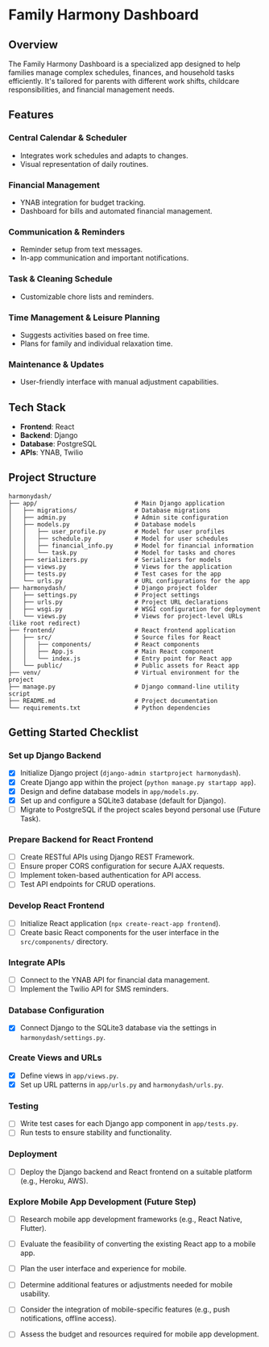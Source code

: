 # Family Harmony Dashboard

## Overview
The Family Harmony Dashboard is a specialized app designed to help families manage complex schedules, finances, and household tasks efficiently. It's tailored for parents with different work shifts, childcare responsibilities, and financial management needs.

## Features

### Central Calendar & Scheduler
- Integrates work schedules and adapts to changes.
- Visual representation of daily routines.

### Financial Management
- YNAB integration for budget tracking.
- Dashboard for bills and automated financial management.

### Communication & Reminders
- Reminder setup from text messages.
- In-app communication and important notifications.

### Task & Cleaning Schedule
- Customizable chore lists and reminders.

### Time Management & Leisure Planning
- Suggests activities based on free time.
- Plans for family and individual relaxation time.

### Maintenance & Updates
- User-friendly interface with manual adjustment capabilities.

## Tech Stack

- **Frontend**: React
- **Backend**: Django
- **Database**: PostgreSQL
- **APIs**: YNAB, Twilio

## Project Structure
```plaintext
harmonydash/
├── app/                           # Main Django application
│   ├── migrations/                # Database migrations
│   ├── admin.py                   # Admin site configuration
│   ├── models.py                  # Database models
│   │   ├── user_profile.py        # Model for user profiles
│   │   ├── schedule.py            # Model for user schedules
│   │   ├── financial_info.py      # Model for financial information
│   │   └── task.py                # Model for tasks and chores
│   ├── serializers.py             # Serializers for models
│   ├── views.py                   # Views for the application
│   ├── tests.py                   # Test cases for the app
│   └── urls.py                    # URL configurations for the app
├── harmonydash/                   # Django project folder
│   ├── settings.py                # Project settings
│   ├── urls.py                    # Project URL declarations
│   ├── wsgi.py                    # WSGI configuration for deployment
│   └── views.py                   # Views for project-level URLs (like root redirect)
├── frontend/                      # React frontend application
│   ├── src/                       # Source files for React
│   │   ├── components/            # React components
│   │   ├── App.js                 # Main React component
│   │   └── index.js               # Entry point for React app
│   └── public/                    # Public assets for React app
├── venv/                          # Virtual environment for the project
├── manage.py                      # Django command-line utility script
├── README.md                      # Project documentation
└── requirements.txt               # Python dependencies
````

## Getting Started Checklist

### Set up Django Backend
- [x] Initialize Django project (`django-admin startproject harmonydash`).
- [x] Create Django app within the project (`python manage.py startapp app`).
- [x] Design and define database models in `app/models.py`.
- [x] Set up and configure a SQLite3 database (default for Django).
- [ ] Migrate to PostgreSQL if the project scales beyond personal use (Future Task).

### Prepare Backend for React Frontend
- [ ] Create RESTful APIs using Django REST Framework.
- [ ] Ensure proper CORS configuration for secure AJAX requests.
- [ ] Implement token-based authentication for API access.
- [ ] Test API endpoints for CRUD operations.

### Develop React Frontend
- [ ] Initialize React application (`npx create-react-app frontend`).
- [ ] Create basic React components for the user interface in the `src/components/` directory.

### Integrate APIs
- [ ] Connect to the YNAB API for financial data management.
- [ ] Implement the Twilio API for SMS reminders.

### Database Configuration
- [x] Connect Django to the SQLite3 database via the settings in `harmonydash/settings.py`.

### Create Views and URLs
- [x] Define views in `app/views.py`.
- [x] Set up URL patterns in `app/urls.py` and `harmonydash/urls.py`.

### Testing
- [ ] Write test cases for each Django app component in `app/tests.py`.
- [ ] Run tests to ensure stability and functionality.

### Deployment
- [ ] Deploy the Django backend and React frontend on a suitable platform (e.g., Heroku, AWS).

### Explore Mobile App Development (Future Step)
- [ ] Research mobile app development frameworks (e.g., React Native, Flutter).
- [ ] Evaluate the feasibility of converting the existing React app to a mobile app.
- [ ] Plan the user interface and experience for mobile.
- [ ] Determine additional features or adjustments needed for mobile usability.
- [ ] Consider the integration of mobile-specific features (e.g., push notifications, offline access).
- [ ] Assess the budget and resources required for mobile app development.

